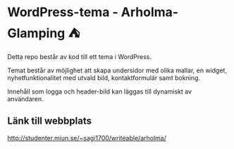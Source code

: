 # WordPress-tema - Arholma-Glamping :tent:

Detta repo består av kod till ett tema i WordPress. 

Temat består av möjlighet att skapa undersidor med olika mallar, en widget, nyhetfunktionalitet med utvald bild, kontaktformulär samt bokning. 

Innehåll som logga och header-bild kan läggas till dynamiskt av användaren. 

## Länk till webbplats
http://studenter.miun.se/~sagi1700/writeable/arholma/
